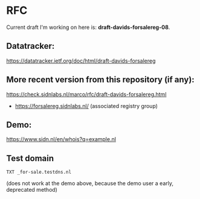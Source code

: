 # RFC

Current draft I'm working on here is: **draft-davids-forsalereg-08**.

## Datatracker:

https://datatracker.ietf.org/doc/html/draft-davids-forsalereg

## More recent version from this repository (if any):

https://check.sidnlabs.nl/marco/rfc/draft-davids-forsalereg.html
* https://forsalereg.sidnlabs.nl/ (associated registry group)

## Demo:

https://www.sidn.nl/en/whois?q=example.nl

## Test domain

`TXT _for-sale.testdns.nl`

(does not work at the demo above, because the demo user a early, deprecated method)
